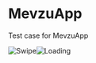 # MevzuApp
Test case for MevzuApp

![Swipe](https://user-images.githubusercontent.com/30660811/187811905-78a4b3b8-938b-4ec0-9818-18ebe0b098cb.gif)![Loading](https://user-images.githubusercontent.com/30660811/187812120-58095378-963b-4e3c-88be-629117d96b2c.gif)
